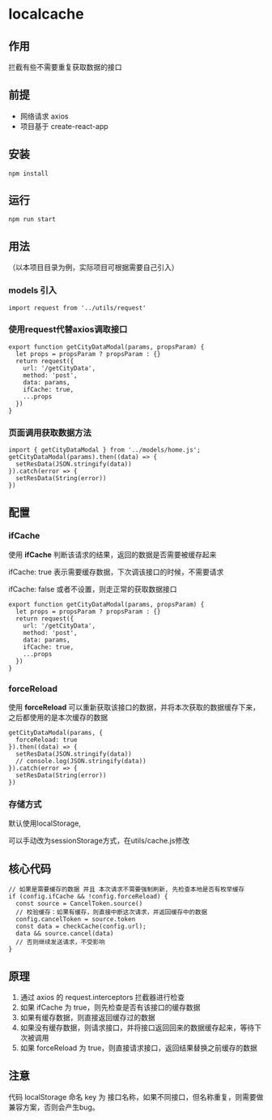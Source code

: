 # localcache

## 作用

拦截有些不需要重复获取数据的接口

## 前提

- 网络请求 axios
- 项目基于 create-react-app

## 安装

```
npm install
```

## 运行

```
npm run start
```

## 用法

（以本项目目录为例，实际项目可根据需要自己引入）

### models 引入

```
import request from '../utils/request'
```

### 使用request代替axios调取接口

```
export function getCityDataModal(params, propsParam) {
  let props = propsParam ? propsParam : {}
  return request({
    url: '/getCityData',
    method: 'post',
    data: params,
    ifCache: true,
    ...props
  })
}
```

### 页面调用获取数据方法

```
import { getCityDataModal } from '../models/home.js';
getCityDataModal(params).then((data) => {
  setResData(JSON.stringify(data))
}).catch(error => {
  setResData(String(error))
})
```

## 配置

### ifCache

使用 **ifCache** 判断该请求的结果，返回的数据是否需要被缓存起来

ifCache: true 表示需要缓存数据，下次调该接口的时候，不需要请求

ifCache: false 或者不设置，则走正常的获取数据接口

```
export function getCityDataModal(params, propsParam) {
  let props = propsParam ? propsParam : {}
  return request({
    url: '/getCityData',
    method: 'post',
    data: params,
    ifCache: true,
    ...props
  })
}
```

### forceReload

使用 **forceReload** 可以重新获取该接口的数据，并将本次获取的数据缓存下来，之后都使用的是本次缓存的数据

```
getCityDataModal(params, {
  forceReload: true
}).then((data) => {
  setResData(JSON.stringify(data))
  // console.log(JSON.stringify(data))
}).catch(error => {
  setResData(String(error))
})
```

### 存储方式

默认使用localStorage,

可以手动改为sessionStorage方式，在utils/cache.js修改

## 核心代码

```
// 如果是需要缓存的数据 并且 本次请求不需要强制刷新, 先检查本地是否有枚举缓存
if (config.ifCache && !config.forceReload) {
  const source = CancelToken.source()
  // 校验缓存：如果有缓存，则直接中断这次请求，并返回缓存中的数据
  config.cancelToken = source.token
  const data = checkCache(config.url);
  data && source.cancel(data)
  // 否则继续发送请求，不受影响
}
```

## 原理

1. 通过 axios 的 request.interceptors 拦截器进行检查
2. 如果 ifCache 为 true，则先检查是否有该接口的缓存数据
3. 如果有缓存数据，则直接返回缓存过的数据
4. 如果没有缓存数据，则请求接口，并将接口返回回来的数据缓存起来，等待下次被调用
5. 如果 forceReload 为 true，则直接请求接口，返回结果替换之前缓存的数据

## 注意

代码 localStorage 命名 key 为 接口名称，如果不同接口，但名称重复，则需要做兼容方案，否则会产生bug。
